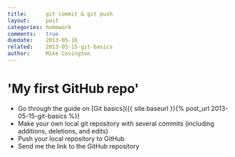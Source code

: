 ```yaml
---
title:      git commit & git push
layout:     post
categories: homework
comments:   true
duedate:    2013-05-16
related:    2013-05-15-git-basics
author:     Mike Covington
---
```


# 'My first GitHub repo'

- Go through the guide on [Git basics]({{ site.baseurl }}{% post_url 2013-05-15-git-basics %})
- Make your own local git repository with several commits (including additions, deletions, and edits)
- Push your local repository to GitHub
- Send me the link to the GitHub repository

